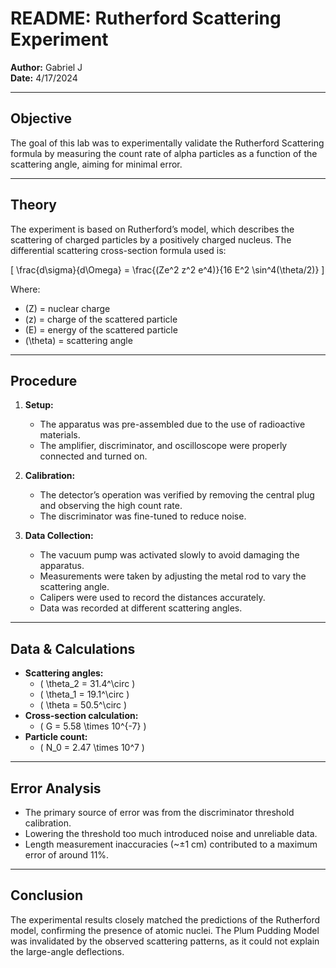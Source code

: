 # README: Rutherford Scattering Experiment
**Author:** Gabriel J  
**Date:** 4/17/2024  

---

## Objective  
The goal of this lab was to experimentally validate the Rutherford Scattering formula by measuring the count rate of alpha particles as a function of the scattering angle, aiming for minimal error.  

---

## Theory  
The experiment is based on Rutherford’s model, which describes the scattering of charged particles by a positively charged nucleus. The differential scattering cross-section formula used is:

\[
\frac{d\sigma}{d\Omega} = \frac{(Ze^2 z^2 e^4)}{16 E^2 \sin^4(\theta/2)}
\]

Where:  
- \(Z\) = nuclear charge  
- \(z\) = charge of the scattered particle  
- \(E\) = energy of the scattered particle  
- \(\theta\) = scattering angle  

---

## Procedure  
1. **Setup:**  
   - The apparatus was pre-assembled due to the use of radioactive materials.  
   - The amplifier, discriminator, and oscilloscope were properly connected and turned on.  

2. **Calibration:**  
   - The detector’s operation was verified by removing the central plug and observing the high count rate.  
   - The discriminator was fine-tuned to reduce noise.  

3. **Data Collection:**  
   - The vacuum pump was activated slowly to avoid damaging the apparatus.  
   - Measurements were taken by adjusting the metal rod to vary the scattering angle.  
   - Calipers were used to record the distances accurately.  
   - Data was recorded at different scattering angles.  

---

## Data & Calculations  
- **Scattering angles:**  
  - \( \theta_2 = 31.4^\circ \)  
  - \( \theta_1 = 19.1^\circ \)  
  - \( \theta = 50.5^\circ \)  
- **Cross-section calculation:**  
  - \( G = 5.58 \times 10^{-7} \)  
- **Particle count:**  
  - \( N_0 = 2.47 \times 10^7 \)  

---

## Error Analysis  
- The primary source of error was from the discriminator threshold calibration.  
- Lowering the threshold too much introduced noise and unreliable data.  
- Length measurement inaccuracies (~±1 cm) contributed to a maximum error of around 11%.  

---

## Conclusion  
The experimental results closely matched the predictions of the Rutherford model, confirming the presence of atomic nuclei. The Plum Pudding Model was invalidated by the observed scattering patterns, as it could not explain the large-angle deflections.
